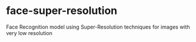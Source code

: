 # face-super-resolution
Face Recognition model using Super-Resolution techniques for images with very low resolution
